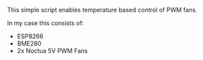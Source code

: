This simple script enables temperature based control of PWM fans.

In my case this consists of:
- ESP8266
- BME280
- 2x Noctua 5V PWM Fans